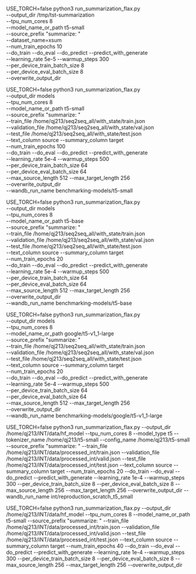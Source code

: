 USE_TORCH=false python3 run_summarization_flax.py \
    --output_dir /tmp/tst-summarization \
    --tpu_num_cores 8 \
	--model_name_or_path t5-small \
    --source_prefix "summarize: " \
	--dataset_name=xsum \
    --num_train_epochs 10 \
    --do_train --do_eval --do_predict --predict_with_generate \
    --learning_rate 5e-5 --warmup_steps 300 \
    --per_device_train_batch_size 8 \
	--per_device_eval_batch_size 8 \
    --overwrite_output_dir

USE_TORCH=false python3 run_summarization_flax.py \
    --output_dir models \
    --tpu_num_cores 8 \
	--model_name_or_path t5-small \
    --source_prefix "summarize: " \
	--train_file /home/qj213/seq2seq_all/with_state/train.json \
    --validation_file /home/qj213/seq2seq_all/with_state/val.json \
    --test_file /home/qj213/seq2seq_all/with_state/test.json \
    --text_column source --summary_column target \
    --num_train_epochs 100 \
    --do_train --do_eval --do_predict --predict_with_generate \
    --learning_rate 5e-4 --warmup_steps 500 \
    --per_device_train_batch_size 64 \
	--per_device_eval_batch_size 64 \
    --max_source_length 512 --max_target_length 256 \
    --overwrite_output_dir \
    --wandb_run_name benchmarking-models/t5-small

USE_TORCH=false python3 run_summarization_flax.py \
    --output_dir models \
    --tpu_num_cores 8 \
	--model_name_or_path t5-base \
    --source_prefix "summarize: " \
	--train_file /home/qj213/seq2seq_all/with_state/train.json \
    --validation_file /home/qj213/seq2seq_all/with_state/val.json \
    --test_file /home/qj213/seq2seq_all/with_state/test.json \
    --text_column source --summary_column target \
    --num_train_epochs 20 \
    --do_train --do_eval --do_predict --predict_with_generate \
    --learning_rate 5e-4 --warmup_steps 500 \
    --per_device_train_batch_size 64 \
	--per_device_eval_batch_size 64 \
    --max_source_length 512 --max_target_length 256 \
    --overwrite_output_dir \
    --wandb_run_name benchmarking-models/t5-base

USE_TORCH=false python3 run_summarization_flax.py \
    --output_dir models \
    --tpu_num_cores 8 \
	--model_name_or_path google/t5-v1_1-large \
    --source_prefix "summarize: " \
	--train_file /home/qj213/seq2seq_all/with_state/train.json \
    --validation_file /home/qj213/seq2seq_all/with_state/val.json \
    --test_file /home/qj213/seq2seq_all/with_state/test.json \
    --text_column source --summary_column target \
    --num_train_epochs 20 \
    --do_train --do_eval --do_predict --predict_with_generate \
    --learning_rate 5e-4 --warmup_steps 500 \
    --per_device_train_batch_size 64 \
	--per_device_eval_batch_size 64 \
    --max_source_length 512 --max_target_length 256 \
    --overwrite_output_dir \
    --wandb_run_name benchmarking-models/google/t5-v1_1-large


USE_TORCH=false python3 run_summarization_flax.py --output_dir /home/qj213/INT/data/hf_model --tpu_num_cores 8 --model_type t5 --tokenizer_name /home/qj213/t5-small --config_name /home/qj213/t5-small --source_prefix "summarize: " --train_file /home/qj213/INT/data/processed_int/train.json --validation_file /home/qj213/INT/data/processed_int/valid.json --test_file /home/qj213/INT/data/processed_int/test.json --text_column source --summary_column target --num_train_epochs 20 --do_train --do_eval --do_predict --predict_with_generate     --learning_rate 1e-4 --warmup_steps 300     --per_device_train_batch_size 8 --per_device_eval_batch_size 8     --max_source_length 256 --max_target_length 256 --overwrite_output_dir --wandb_run_name int/reproduction_scratch_t5_small

USE_TORCH=false python3 run_summarization_flax.py --output_dir /home/qj213/INT/data/hf_model --tpu_num_cores 8 --model_name_or_path t5-small --source_prefix "summarize: " --train_file /home/qj213/INT/data/processed_int/train.json --validation_file /home/qj213/INT/data/processed_int/valid.json --test_file /home/qj213/INT/data/processed_int/test.json --text_column source --summary_column target --num_train_epochs 40 --do_train --do_eval --do_predict --predict_with_generate     --learning_rate 1e-4 --warmup_steps 300     --per_device_train_batch_size 8 --per_device_eval_batch_size 8     --max_source_length 256 --max_target_length 256 --overwrite_output_dir